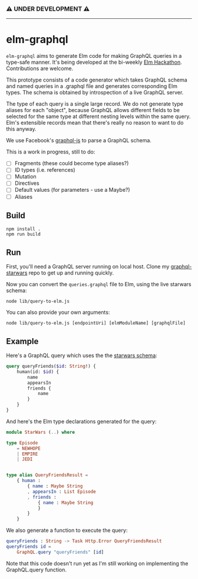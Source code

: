 ### ⚠ UNDER DEVELOPMENT ⚠

---

# elm-graphql

`elm-graphql` aims to generate Elm code for making GraphQL queries in a type-safe manner.
It's being developed at the bi-weekly [Elm Hackathon](http://www.meetup.com/Elm-user-group-SF/).
Contributions are welcome.

This prototype consists of a code generator which takes GraphQL schema and named queries in a
.graphql file and generates corresponding Elm types. The schema is obtained by introspection
of a live GraphQL server.

The type of each query is a single large record. We do not generate type aliases for each "object",
because GraphQL allows different fields to be selected for the same type at different nesting
levels within the same query. Elm's extensible records mean that there's really no reason to want
to do this anyway.

We use Facebook's [graphql-js](https://github.com/graphql/graphql-js) to parse a GraphQL
schema.

This is a work in progress, still to do:

- [ ] Fragments (these could become type aliases?)
- [ ] ID types (i.e. references)
- [ ] Mutation
- [ ] Directives
- [ ] Default values (for parameters - use a Maybe?)
- [ ] Aliases

## Build

    npm install .
    npm run build
    
## Run

First, you'll need a GraphQL server running on local host.
Clone my [graphql-starwars](https://github.com/jahewson/graphql-starwars) repo to
get up and running quickly.

Now you can convert the `queries.graphql` file to Elm, using the live starwars schema:

    node lib/query-to-elm.js

You can also provide your own arguments:

    node lib/query-to-elm.js [endpointUri] [elmModuleName] [graphqlFile]

## Example

Here's a GraphQL query which uses the the [starwars schema](https://github.com/jahewson/graphql-starwars/blob/master/src/thirdparty/starWarsSchema.js):

```graphql
query queryFriends($id: String!) {
    human(id: $id) {
        name
        appearsIn
        friends {
            name
        }
    }
}
```

And here's the Elm type declarations generated for the query:

```elm
module StarWars (..) where

type Episode
    = NEWHOPE
    | EMPIRE
    | JEDI


type alias QueryFriendsResult =
    { human :
        { name : Maybe String
        , appearsIn : List Episode
        , friends :
            { name : Maybe String
            }
        }
    }
```

We also generate a function to execute the query:

```elm
queryFriends : String -> Task Http.Error QueryFriendsResult
queryFriends id =
    GraphQL.query "queryFriends" [id]
```

Note that this code doesn't run yet as I'm still working on
implementing the GraphQL.query function.
